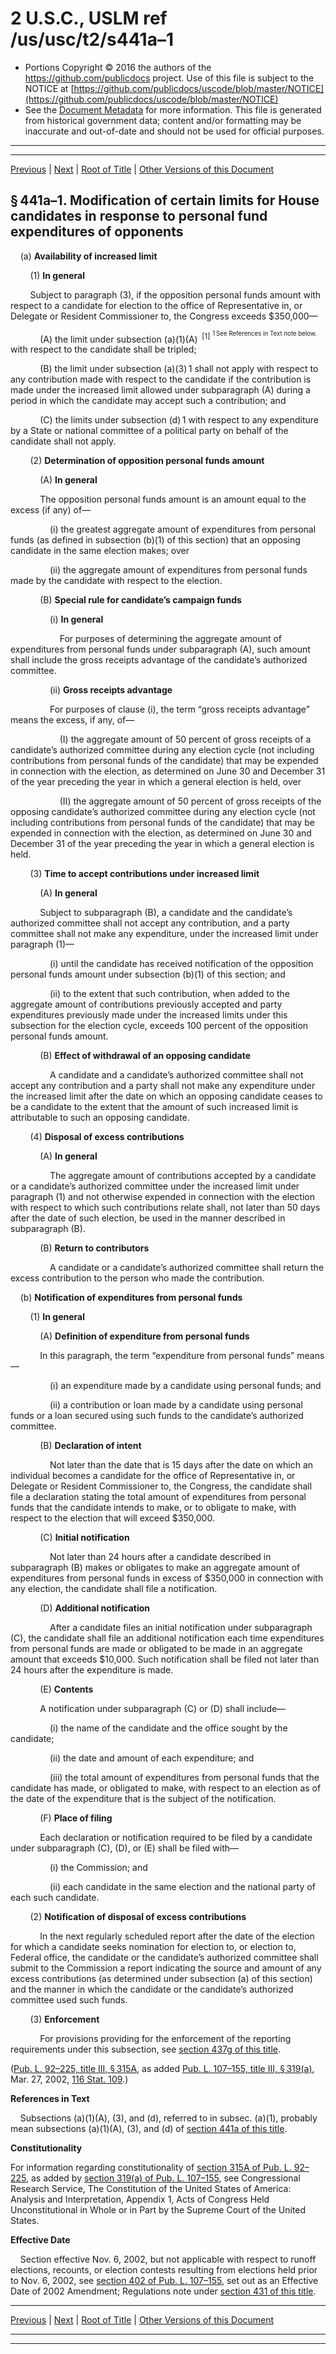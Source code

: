 ---
---

# 2 U.S.C., USLM ref /us/usc/t2/s441a–1

* Portions Copyright © 2016 the authors of the https://github.com/publicdocs project.
  Use of this file is subject to the NOTICE at [https://github.com/publicdocs/uscode/blob/master/NOTICE](https://github.com/publicdocs/uscode/blob/master/NOTICE)
* See the [Document Metadata](././../../../../..//README.md) for more information.
  This file is generated from historical government data; content and/or formatting may be inaccurate and out-of-date and should not be used for official purposes.

----------
----------

[Previous](./../../../../..//us/usc/t2/ch14/schI/m__us_usc_t2_s441a.md) | [Next](./../../../../..//us/usc/t2/ch14/schI/m__us_usc_t2_s441b.md) | [Root of Title](./../../../../../) | [Other Versions of this Document](https://publicdocs.github.io/go/links?ns=uslm&ref=%2Fus%2Fusc%2Ft2%2Fs441a%E2%80%931)

## § 441a–1. Modification of certain limits for House candidates in response to personal fund expenditures of opponents

    (a) __Availability of increased limit__ 

        (1) __In general__ 

        Subject to paragraph (3), if the opposition personal funds amount with respect to a candidate for election to the office of Representative in, or Delegate or Resident Commissioner to, the Congress exceeds $350,000—

            (A) the limit under subsection (a)(1)(A)  <sup>\[1\]</sup>  <sup><sup> 1 See References in Text note below. </sup></sup>  with respect to the candidate shall be tripled;

            (B) the limit under subsection (a)(3) 1 shall not apply with respect to any contribution made with respect to the candidate if the contribution is made under the increased limit allowed under subparagraph (A) during a period in which the candidate may accept such a contribution; and

            (C) the limits under subsection (d) 1 with respect to any expenditure by a State or national committee of a political party on behalf of the candidate shall not apply.

        (2) __Determination of opposition personal funds amount__ 

            (A) __In general__ 

            The opposition personal funds amount is an amount equal to the excess (if any) of—

                (i) the greatest aggregate amount of expenditures from personal funds (as defined in subsection (b)(1) of this section) that an opposing candidate in the same election makes; over

                (ii) the aggregate amount of expenditures from personal funds made by the candidate with respect to the election.

            (B) __Special rule for candidate’s campaign funds__ 

                (i) __In general__ 

                    For purposes of determining the aggregate amount of expenditures from personal funds under subparagraph (A), such amount shall include the gross receipts advantage of the candidate’s authorized committee.

                (ii) __Gross receipts advantage__ 

                For purposes of clause (i), the term “gross receipts advantage” means the excess, if any, of—

                    (I) the aggregate amount of 50 percent of gross receipts of a candidate’s authorized committee during any election cycle (not including contributions from personal funds of the candidate) that may be expended in connection with the election, as determined on June 30 and December 31 of the year preceding the year in which a general election is held, over

                    (II) the aggregate amount of 50 percent of gross receipts of the opposing candidate’s authorized committee during any election cycle (not including contributions from personal funds of the candidate) that may be expended in connection with the election, as determined on June 30 and December 31 of the year preceding the year in which a general election is held.

        (3) __Time to accept contributions under increased limit__ 

            (A) __In general__ 

            Subject to subparagraph (B), a candidate and the candidate’s authorized committee shall not accept any contribution, and a party committee shall not make any expenditure, under the increased limit under paragraph (1)—

                (i) until the candidate has received notification of the opposition personal funds amount under subsection (b)(1) of this section; and

                (ii) to the extent that such contribution, when added to the aggregate amount of contributions previously accepted and party expenditures previously made under the increased limits under this subsection for the election cycle, exceeds 100 percent of the opposition personal funds amount.

            (B) __Effect of withdrawal of an opposing candidate__ 

                A candidate and a candidate’s authorized committee shall not accept any contribution and a party shall not make any expenditure under the increased limit after the date on which an opposing candidate ceases to be a candidate to the extent that the amount of such increased limit is attributable to such an opposing candidate.

        (4) __Disposal of excess contributions__ 

            (A) __In general__ 

                The aggregate amount of contributions accepted by a candidate or a candidate’s authorized committee under the increased limit under paragraph (1) and not otherwise expended in connection with the election with respect to which such contributions relate shall, not later than 50 days after the date of such election, be used in the manner described in subparagraph (B).

            (B) __Return to contributors__ 

                A candidate or a candidate’s authorized committee shall return the excess contribution to the person who made the contribution.

    (b) __Notification of expenditures from personal funds__ 

        (1) __In general__ 

            (A) __Definition of expenditure from personal funds__ 

            In this paragraph, the term “expenditure from personal funds” means—

                (i) an expenditure made by a candidate using personal funds; and

                (ii) a contribution or loan made by a candidate using personal funds or a loan secured using such funds to the candidate’s authorized committee.

            (B) __Declaration of intent__ 

                Not later than the date that is 15 days after the date on which an individual becomes a candidate for the office of Representative in, or Delegate or Resident Commissioner to, the Congress, the candidate shall file a declaration stating the total amount of expenditures from personal funds that the candidate intends to make, or to obligate to make, with respect to the election that will exceed $350,000.

            (C) __Initial notification__ 

                Not later than 24 hours after a candidate described in subparagraph (B) makes or obligates to make an aggregate amount of expenditures from personal funds in excess of $350,000 in connection with any election, the candidate shall file a notification.

            (D) __Additional notification__ 

                After a candidate files an initial notification under subparagraph (C), the candidate shall file an additional notification each time expenditures from personal funds are made or obligated to be made in an aggregate amount that exceeds $10,000. Such notification shall be filed not later than 24 hours after the expenditure is made.

            (E) __Contents__ 

            A notification under subparagraph (C) or (D) shall include—

                (i) the name of the candidate and the office sought by the candidate;

                (ii) the date and amount of each expenditure; and

                (iii) the total amount of expenditures from personal funds that the candidate has made, or obligated to make, with respect to an election as of the date of the expenditure that is the subject of the notification.

            (F) __Place of filing__ 

            Each declaration or notification required to be filed by a candidate under subparagraph (C), (D), or (E) shall be filed with—

                (i) the Commission; and

                (ii) each candidate in the same election and the national party of each such candidate.

        (2) __Notification of disposal of excess contributions__ 

            In the next regularly scheduled report after the date of the election for which a candidate seeks nomination for election to, or election to, Federal office, the candidate or the candidate’s authorized committee shall submit to the Commission a report indicating the source and amount of any excess contributions (as determined under subsection (a) of this section) and the manner in which the candidate or the candidate’s authorized committee used such funds.

        (3) __Enforcement__ 

            For provisions providing for the enforcement of the reporting requirements under this subsection, see [section 437g of this title][/us/usc/t2/s437g].

([Pub. L. 92–225, title III, § 315A][/us/pl/92/225/s315A], as added [Pub. L. 107–155, title III, § 319(a)][/us/pl/107/155/s319/a], Mar. 27, 2002, [116 Stat. 109][/us/stat/116/109].)

 __References in Text__ 

    Subsections (a)(1)(A), (3), and (d), referred to in subsec. (a)(1), probably mean subsections (a)(1)(A), (3), and (d) of [section 441a of this title][/us/usc/t2/s441a].

 __Constitutionality__ 

For information regarding constitutionality of [section 315A of Pub. L. 92–225][/us/pl/92/225/s315A], as added by [section 319(a) of Pub. L. 107–155][/us/pl/107/155/s319/a], see Congressional Research Service, The Constitution of the United States of America: Analysis and Interpretation, Appendix 1, Acts of Congress Held Unconstitutional in Whole or in Part by the Supreme Court of the United States.

 __Effective Date__ 

    Section effective Nov. 6, 2002, but not applicable with respect to runoff elections, recounts, or election contests resulting from elections held prior to Nov. 6, 2002, see [section 402 of Pub. L. 107–155][/us/pl/107/155/s402], set out as an Effective Date of 2002 Amendment; Regulations note under [section 431 of this title][/us/usc/t2/s431].

----------

[Previous](./../../../../..//us/usc/t2/ch14/schI/m__us_usc_t2_s441a.md) | [Next](./../../../../..//us/usc/t2/ch14/schI/m__us_usc_t2_s441b.md) | [Root of Title](./../../../../../) | [Other Versions of this Document](https://publicdocs.github.io/go/links?ns=uslm&ref=%2Fus%2Fusc%2Ft2%2Fs441a%E2%80%931)

----------
----------

[/us/usc/t2/s437g]: https://publicdocs.github.io/go/links?ns=uslm&ref=%2Fus%2Fusc%2Ft2%2Fs437g
[/us/pl/92/225/s315A]: https://publicdocs.github.io/go/links?ns=uslm&ref=%2Fus%2Fpl%2F92%2F225%2Fs315A
[/us/pl/107/155/s319/a]: https://publicdocs.github.io/go/links?ns=uslm&ref=%2Fus%2Fpl%2F107%2F155%2Fs319%2Fa
[/us/stat/116/109]: https://publicdocs.github.io/go/links?ns=uslm&ref=%2Fus%2Fstat%2F116%2F109
[/us/usc/t2/s441a]: https://publicdocs.github.io/go/links?ns=uslm&ref=%2Fus%2Fusc%2Ft2%2Fs441a
[/us/pl/92/225/s315A]: https://publicdocs.github.io/go/links?ns=uslm&ref=%2Fus%2Fpl%2F92%2F225%2Fs315A
[/us/pl/107/155/s319/a]: https://publicdocs.github.io/go/links?ns=uslm&ref=%2Fus%2Fpl%2F107%2F155%2Fs319%2Fa
[/us/pl/107/155/s402]: https://publicdocs.github.io/go/links?ns=uslm&ref=%2Fus%2Fpl%2F107%2F155%2Fs402
[/us/usc/t2/s431]: https://publicdocs.github.io/go/links?ns=uslm&ref=%2Fus%2Fusc%2Ft2%2Fs431


